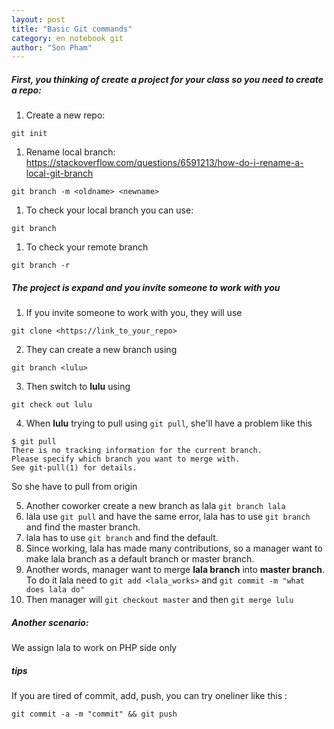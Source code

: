 ```yaml
---
layout: post
title: "Basic Git commands"
category: en notebook git
author: "Son Pham"
---
```


##### First, you thinking of create a project for your class so you need to create a repo:  

1.  Create a new repo:  
``` 
git init
```

1.  Rename local branch:  
   https://stackoverflow.com/questions/6591213/how-do-i-rename-a-local-git-branch  
```
git branch -m <oldname> <newname>
```
1.  To check your local branch you can use:  
```
git branch
```

1.  To check your remote branch  
```
git branch -r
```

##### The project is expand and you invite someone to work with you  

1.  If you invite someone to work with you, they will use  

`git clone <https://link_to_your_repo>`

2.  They can create a new branch using  

`git branch <lulu>`

3.  Then switch to **lulu** using  

`git check out lulu`

4.  When **lulu** trying to pull using `git pull`,  she'll have a problem like this  

```
$ git pull
There is no tracking information for the current branch.
Please specify which branch you want to merge with.
See git-pull(1) for details.
```

So she have to pull from origin

5.  Another coworker create a new branch as lala `git branch lala`  
6.  lala  use `git pull` and have the same error, lala has to use `git branch` and find the master branch.  
7.  lala has to use `git branch` and find the default.  
8.  Since working, lala has made many contributions, so a manager want to make lala branch as a default branch or master branch.  
9.  Another words, manager want to merge **lala branch** into **master branch**. To do it lala need to `git add <lala_works>` and `git commit -m "what does lala do"`   
10.  Then manager will `git checkout master` and then `git merge lulu`  

##### Another scenario:  

We assign lala  to work on PHP side only  

##### tips  

If you are tired of commit, add, push, you can try oneliner like this :  
```
git commit -a -m "commit" && git push
```
